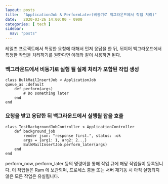 ```yaml
---
layout: posts
title:  "ApplicationJob & PerformLater(비동기로 백그라운드에서 작업 처리)"
date:   2020-03-26 14:00:00 - 0900
categories: [ tech ]
sidebar:
  nav: "posts"
---
```

레일즈 프로젝트에서 특정한 요청에 대해서 먼저 응답을 한 뒤, 뒤이어 백그라운드에서 특정한 작업을 처리하기를 원한다면 아래와 같이 사용하면 된다.
### 백그라운드에서 비동기로 실행 될 실제 처리가 포함된 작업 생성
~~~
class BulkMailInsertJob < ApplicationJob
queue_as :default
    def perform(args)
        # Do something later
    end
end
~~~
### 요청을 받고 응답한 뒤 백그라운드에서 실행될 잡을 호출
~~~
class TestBackgroundJobController < ApplicationController
    def background_job
        render json: "response first.", status: :ok
        args = {arg1: 1, arg2: 2...}
        BulkMailInsertJob.perform_later(args)
    end
end
~~~
perform_now, perform_later 등의 명령어를 통해 작업 큐에 해당 작업들이 등록됩니다. 이 작업들은 Ram 에 보관되며, 프로세스 충돌 또는 서버 재기동 시 아직 실행되지 않은 모든 작업은 유실됩니다.